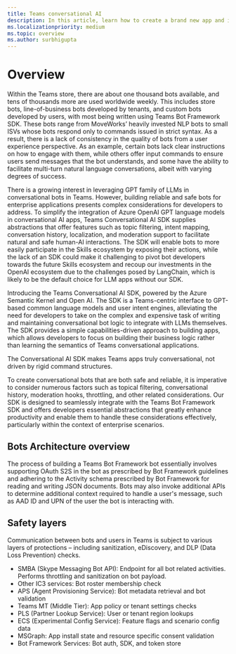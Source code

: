 ```yaml
---
title: Teams conversational AI
description: In this article, learn how to create a brand new app and import an existing app in Teams Developer Portal. Also, learn about the Changelog for Developer Portal.
ms.localizationpriority: medium
ms.topic: overview
ms.author: surbhigupta
---
```


# Overview

Within the Teams store, there are about one thousand bots available, and tens of thousands more are used worldwide weekly. This includes store bots, line-of-business bots developed by tenants, and custom bots developed by users, with most being written using Teams Bot Framework SDK. These bots range from MoveWorks’ heavily invested NLP bots to small ISVs whose bots respond only to commands issued in strict syntax. As a result, there is a lack of consistency in the quality of bots from a user experience perspective. As an example, certain bots lack clear instructions on how to engage with them, while others offer input commands to ensure users send messages that the bot understands, and some have the ability to facilitate multi-turn natural language conversations, albeit with varying degrees of success.

There is a growing interest in leveraging GPT family of LLMs in conversational bots in Teams. However, building reliable and safe bots for enterprise applications presents complex considerations for developers to address.
To simplify the integration of Azure OpenAI GPT language models in conversational AI apps, Teams Conversational AI SDK supplies abstractions that offer features such as topic filtering, intent mapping, conversation history, localization, and moderation support to facilitate natural and safe human-AI interactions. The SDK will enable bots to more easily participate in the Skills ecosystem by exposing their actions, while the lack of an SDK could make it challenging to pivot bot developers towards the future Skills ecosystem and recoup our investments in the OpenAI ecosystem due to the challenges posed by LangChain, which is likely to be the default choice for LLM apps without our SDK.

Introducing the Teams Conversational AI SDK, powered by the Azure Semantic Kernel and Open AI. The SDK is a Teams-centric interface to GPT-based common language models and user intent engines, alleviating the need for developers to take on the complex and expensive task of writing and maintaining conversational bot logic to integrate with LLMs themselves. The SDK provides a simple capabilities-driven approach to building apps, which allows developers to focus on building their business logic rather than learning the semantics of Teams conversational applications.

The Conversational AI SDK makes Teams apps truly conversational, not driven by rigid command structures.

To create conversational bots that are both safe and reliable, it is imperative to consider numerous factors such as topical filtering, conversational history, moderation hooks, throttling, and other related considerations. Our SDK is designed to seamlessly integrate with the Teams Bot Framework SDK and offers developers essential abstractions that greatly enhance productivity and enable them to handle these considerations effectively, particularly within the context of enterprise scenarios.

## Bots Architecture overview

The process of building a Teams Bot Framework bot essentially involves supporting OAuth S2S in the bot as prescribed by Bot Framework guidelines and adhering to the Activity schema prescribed by Bot Framework for reading and writing JSON documents. Bots may also invoke additional APIs to determine additional context required to handle a user's message, such as AAD ID and UPN of the user the bot is interacting with.

## Safety layers

Communication between bots and users in Teams is subject to various layers of protections – including sanitization, eDiscovery, and DLP (Data Loss Prevention) checks.

* SMBA (Skype Messaging Bot API): Endpoint for all bot related activities. Performs throttling and sanitization on bot payload.
* Other IC3 services: Bot roster membership check
* APS (Agent Provisioning Service): Bot metadata retrieval and bot validation
* Teams MT (Middle Tier): App policy or tenant settings checks
* PLS (Partner Lookup Service): User or tenant region lookups
* ECS (Experimental Config Service): Feature flags and scenario config data
* MSGraph: App install state and resource specific consent validation
* Bot Framework Services: Bot auth, SDK, and token store
